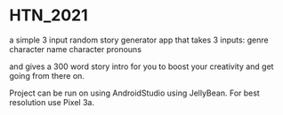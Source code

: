 # HTN_2021

a simple 3 input random story generator app that takes 3 inputs:
genre
character name
character pronouns

and gives a 300 word story intro for you to boost your creativity and get going from there on.

Project can be run on using AndroidStudio using JellyBean. For best resolution use Pixel 3a.
